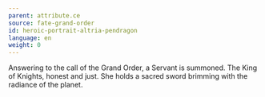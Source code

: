 ```yaml
---
parent: attribute.ce
source: fate-grand-order
id: heroic-portrait-altria-pendragon
language: en
weight: 0
---
```


Answering to the call of the Grand Order, a Servant is summoned.
The King of Knights, honest and just.
She holds a sacred sword brimming with the radiance of the planet.
